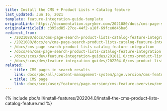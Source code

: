 ```yaml
---
title: Install the CMS + Product Lists + Catalog feature
last_updated: Jun 16, 2021
template: feature-integration-guide-template
originalLink: https://documentation.spryker.com/2021080/docs/cms-page-search-product-lists-catalog-feature-integration
originalArticleId: c395ad85-27ce-44f2-a18f-69fce0d46ba6
redirect_from:
  - /2021080/docs/cms-page-search-product-lists-catalog-feature-integration
  - /2021080/docs/en/cms-page-search-product-lists-catalog-feature-integration
  - /docs/cms-page-search-product-lists-catalog-feature-integration
  - /docs/en/cms-page-search-product-lists-catalog-feature-integration
  - /docs/scos/dev/feature-integration-guides/201811.0/cms-product-lists-catalog-feature-integration.html
  - /docs/scos/dev/feature-integration-guides/202204.0/cms-product-lists-catalog-feature-integration.html
related:
  - title: CMS pages in search results
    link: docs/pbc/all/content-management-system/page.version/cms-feature-overview/cms-pages-in-search-results-overview.html
  - title: CMS page
    link: docs/scos/user/features/page.version/cms-feature-overview/cms-pages-overview.html
---
```


{% include pbc/all/install-features/202204.0/install-the-cms-product-lists-catalog-feature.md %} <!-- To edit, see /_includes/pbc/all/install-features/202204.0/install-the-cms-product-lists-catalog-feature.md -->
